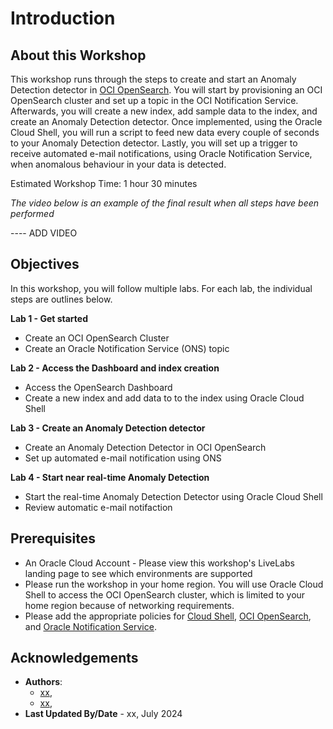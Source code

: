 # Introduction

## About this Workshop

This workshop runs through the steps to create and start an Anomaly Detection detector in [OCI OpenSearch](https://www.oracle.com/uk/cloud/search/). You will start by provisioning an OCI OpenSearch cluster and set up a topic in the OCI Notification Service. Afterwards, you will create a new index, add sample data to the index, and create an Anomaly Detection detector. Once implemented, using the Oracle Cloud Shell, you will run a script to feed new data every couple of seconds to your Anomaly Detection detector. Lastly, you will set up a trigger to receive automated e-mail notifications, using Oracle Notification Service, when anomalous behaviour in your data is detected. 

Estimated Workshop Time: 1 hour 30 minutes

*The video below is an example of the final result when all steps have been performed*

---- ADD VIDEO

## Objectives

In this workshop, you will follow multiple labs. For each lab, the individual steps are outlines below.

**Lab 1 - Get started**
* Create an OCI OpenSearch Cluster
* Create an Oracle Notification Service (ONS) topic
  
**Lab 2 - Access the Dashboard and index creation**
* Access the OpenSearch Dashboard
* Create a new index and add data to to the index using Oracle Cloud Shell
  
**Lab 3 - Create an Anomaly Detection detector**
* Create an Anomaly Detection Detector in OCI OpenSearch
* Set up automated e-mail notification using ONS
  
**Lab 4 - Start near real-time Anomaly Detection**
* Start the real-time Anomaly Detection Detector using Oracle Cloud Shell
* Review automatic e-mail notifaction


## Prerequisites
* An Oracle Cloud Account - Please view this workshop's LiveLabs landing page to see which environments are supported
* Please run the workshop in your home region. You will use Oracle Cloud Shell to access the OCI OpenSearch cluster, which is limited to your home region because of networking requirements.
* Please add the appropriate policies for [Cloud Shell](https://docs.oracle.com/en-us/iaas/Content/API/Concepts/cloudshellintro.htm), [OCI OpenSearch](https://docs.oracle.com/en-us/iaas/Content/search-opensearch/Concepts/ocisearchpermissions.htm), and [Oracle Notification Service](https://docs.oracle.com/en-us/iaas/Content/Notification/Concepts/notificationoverview.htm).

## Acknowledgements
* **Authors**:
    * [xx](https://www.linkedin.com/in/bx), 
    * [xx](https://www.linkedin.com/in/pxx/), 
* **Last Updated By/Date** - xx, July 2024
